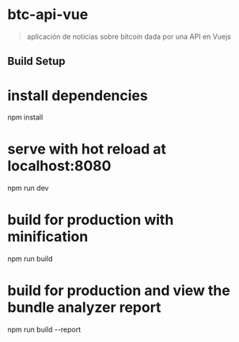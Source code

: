 # btc-api-vue

> aplicación de noticias sobre bitcoin dada por una API en Vuejs

## Build Setup

# install dependencies
npm install

# serve with hot reload at localhost:8080
npm run dev

# build for production with minification
npm run build

# build for production and view the bundle analyzer report
npm run build --report
